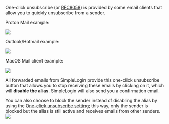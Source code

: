 One-click unsubscribe (or [RFC8058](https://datatracker.ietf.org/doc/html/rfc8058)) is provided by some email clients that allow you to quickly unsubscribe from a sender.

Proton Mail example:

![](./one-click-unsubscribe-pm.png)

Outlook/Hotmail example:

![](./one-click-unsubscribe-hotmail.png)

MacOS Mail client example:

![](./one-click-unsubscribe-mac.png)

All forwarded emails from SimpleLogin provide this one-click unsubscribe button that allows you to stop receiving these emails by clicking on it, which will **disable the alias**. SimpleLogin will also send you a confirmation email.

You can also choose to block the sender instead of disabling the alias by using the [One-click unsubscribe setting](http://app.simplelogin.io/dashboard/setting#one-click-unsubscribe-section); this way, only the sender is blocked but the alias is still active and receives emails from other senders. 
![](./one-click-unsubscribe-setting.png)
